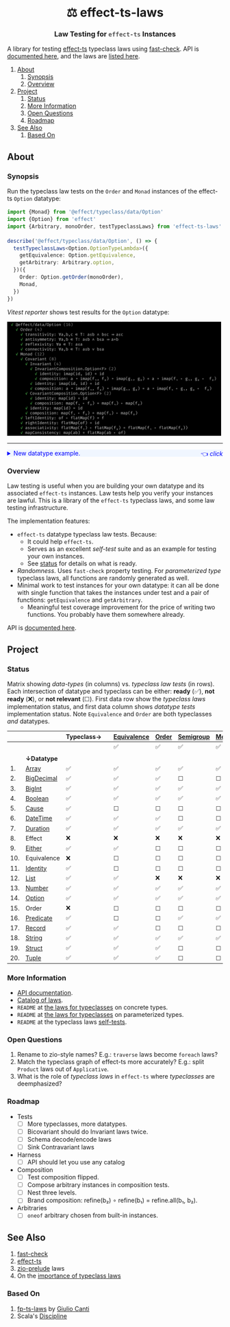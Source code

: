 <h1 align='center' style='border: 0px !important'>⚖ effect-ts-laws</h1>

<h3 align='center' style='border: 0px !important'>
  Law Testing for
  <code style='color:#555'>effect-ts</code>
  Instances
</h3>

A library for testing [effect-ts](https://github.com/Effect-ts/effect)
typeclass laws using
[fast-check](https://github.com/dubzzz/fast-check). API is
[documented here](https://middle-ages.github.io/effect-ts-laws-docs/),
and the laws are
[listed here](https://middle-ages.github.io/effect-ts-laws-docs/catalog-of-laws.html).

1. [About](#about)
   1. [Synopsis](#synopsis)
   2. [Overview](#overview)
2. [Project](#project)
   1. [Status](#status)
   2. [More Information](#more-information)
   3. [Open Questions](#open-questions)
   4. [Roadmap](#roadmap)
3. [See Also](#see-also)
   1. [Based On](#based-on)

## About

### Synopsis

Run the typeclass law tests on the `Order` and `Monad` instances of the
effect-ts `Option` datatype:

```ts
import {Monad} from '@effect/typeclass/data/Option'
import {Option} from 'effect'
import {Arbitrary, monoOrder, testTypeclassLaws} from 'effect-ts-laws'

describe('@effect/typeclass/data/Option', () => {
  testTypeclassLaws<Option.OptionTypeLambda>({
    getEquivalence: Option.getEquivalence,
    getArbitrary: Arbitrary.option,
  })({
    Order: Option.getOrder(monoOrder),
    Monad,
  })
})
```

_Vitest reporter_ shows test results for the `Option` datatype:

<a href="./docs/synopsis-option.png"><img src='docs/synopsis-option.png' alt='synopsis output' width=500></a>

---

<details><summary style='background:#f0f6ff;color:blue;cursor:pointer'>New datatype example.<span style='float: right'>👈 <i>click</i></span></summary>
<br/>

You wrote a new datatype: `MyTuple`, and an instance of the effect-ts
`Covariant` typeclass. Lets test it for free:

```ts
import {Covariant as CO} from '@effect/typeclass'
import {Array as AR} from 'effect'
import {dual} from 'effect/Function'
import {TypeLambda} from 'effect/HKT'
import fc from 'fast-check'
import {testTypeclassLaws} from 'effect-ts-laws'

describe('MyTuple', () => {
  type MyTuple<A> = [A]

  interface MyTupleTypeLambda extends TypeLambda {
    readonly type: MyTuple<this['Target']>
  }

  const map: CO.Covariant<MyTupleTypeLambda>['map'] = dual(
    2,
    <A, B>([a]: MyTuple<A>, ab: (a: A) => B): MyTuple<B> => [ab(a)],
  )
  const Covariant: CO.Covariant<MyTupleTypeLambda> = {
    imap: CO.imap<MyTupleTypeLambda>(map),
    map,
  }

  testTypeclassLaws<MyTupleTypeLambda>({
    getEquivalence: AR.getEquivalence,
    getArbitrary: fc.tuple,
  })({Covariant})
})
```

`fast-check` will try to find a counter example that breaks the laws. Because
it is quite impossible to find one in this case you should see:

<a href="./docs/synopsis-tuple.png"><img src='docs/synopsis-tuple.png' alt='synopsis output' width=400></a>

---

</details>

### Overview

Law testing is useful when you are building your own datatype and its
associated `effect-ts` instances. Law tests help you verify your instances are
lawful. This is a library of the `effect-ts` typeclass laws, and some law
testing infrastructure.

The implementation features:

* `effect-ts` datatype typeclass law tests. Because:
  * It could help `effect-ts`.
  * Serves as an excellent _self-test_ suite and as an example for testing your
    own instances.
  * See [status](#status) for details on what is ready.
* _Randomness_. Uses `fast-check` property testing. For
  _parameterized type_ typeclass laws, all functions are randomly generated as
  well.
* Minimal work to test instances for your own datatype: it can all be
  done with single function that takes the instances under test and
  a pair of functions: `getEquivalence` and `getArbitrary`.
  * Meaningful test coverage improvement for the price of writing two functions.
    You probably have them somewhere already.

API is [documented here](https://middle-ages.github.io/effect-ts-laws-docs/).

## Project

### Status

Matrix showing _data-types_ (in columns) vs. _typeclass law tests_ (in rows).
Each intersection of datatype and typeclass can be either:
**ready** (✅), **not ready** (❌), or **not relevant** (☐). First data row
show the _typeclass laws_ implementation status, and first data column shows
_datatype tests_ implementation status. Note `Equivalence` and `Order` are
both typeclasses _and_ datatypes.

|     |                                                    | Typeclass→ |     | [Equivalence](./src/laws/typeclass/concrete/Equivalence.ts) | [Order](./src/laws/typeclass/concrete/Order.ts) | [Semigroup](./src/laws/typeclass/concrete/Semigroup.ts) | [Monoid](./src/laws/typeclass/concrete/Monoid.ts) | [Invariant](./src/laws/typeclass/parameterized/Invariant.ts) | [Contravariant](./src/laws/typeclass/parameterized/Contravariant.ts) | [Covariant](./src/laws/typeclass/parameterized/Covariant.ts) | [Applicative](./src/laws/typeclass/parameterized/Applicative.ts) | [Monad](./src/laws/typeclass/parameterized/Monad.ts) | [Bicovariant](./src/laws/typeclass/parameterized/Bicovariant.ts) | [Traversable](./src/laws/typeclass/parameterized/Traversable.ts) | Foldable |
| --- | -------------------------------------------------- | ---------- | --- | ----------------------------------------------------------- | ----------------------------------------------- | ------------------------------------------------------- | ------------------------------------------------- | ------------------------------------------------------------ | -------------------------------------------------------------------- | ------------------------------------------------------------ | ---------------------------------------------------------------- | ---------------------------------------------------- | ---------------------------------------------------------------- | ---------------------------------------------------------------- | -------- |
|     |                                                    |            |     | ✅                                                           | ✅                                               | ✅                                                       | ✅                                                 | ✅                                                            | ✅                                                                    | ✅                                                            | ✅                                                                | ✅                                                    | ✅                                                                | ✅                                                                | ❌        |
|     |                                                    |            |     |                                                             |                                                 |                                                         |                                                   |                                                              |                                                                      |                                                              |                                                                  |                                                      |                                                                  |                                                                  |          |
|     | **↓Datatype**                                      |            |     |                                                             |                                                 |                                                         |                                                   |                                                              |                                                                      |                                                              |                                                                  |                                                      |                                                                  |                                                                  |          |
| 1.  | [Array](./tests/effect-ts/Array.spec.ts)           | ✅          |     | ✅                                                           | ✅                                               | ✅                                                       | ✅                                                 | ✅                                                            | ✅                                                                    | ✅                                                            | ✅                                                                | ✅                                                    | ☐                                                                | ✅                                                                | ❌        |
| 2.  | [BigDecimal](./tests/effect-ts/BigDecimal.spec.ts) | ✅          |     | ✅                                                           | ✅                                               | ☐                                                       | ☐                                                 | ☐                                                            | ☐                                                                    | ☐                                                            | ☐                                                                | ☐                                                    | ☐                                                                | ☐                                                                | ☐        |
| 3.  | [BigInt](./tests/effect-ts/BigInt.spec.ts)         | ✅          |     | ✅                                                           | ✅                                               | ✅                                                       | ✅                                                 | ☐                                                            | ☐                                                                    | ☐                                                            | ☐                                                                | ☐                                                    | ☐                                                                | ☐                                                                | ☐        |
| 4.  | [Boolean](./tests/effect-ts/Boolean.spec.ts)       | ✅          |     | ✅                                                           | ✅                                               | ✅                                                       | ✅                                                 | ☐                                                            | ☐                                                                    | ☐                                                            | ☐                                                                | ☐                                                    | ☐                                                                | ☐                                                                | ☐        |
| 5.  | [Cause](./tests/effect-ts/Cause.spec.ts)           | ✅          |     | ☐                                                           | ☐                                               | ☐                                                       | ☐                                                 | ✅                                                            | ✅                                                                    | ✅                                                            | ☐                                                                | ☐                                                    | ☐                                                                | ☐                                                                | ☐        |
| 6.  | [DateTime](./tests/effect-ts/DateTime.spec.ts)     | ✅          |     | ✅                                                           | ✅                                               | ☐                                                       | ☐                                                 | ☐                                                            | ☐                                                                    | ☐                                                            | ☐                                                                | ☐                                                    | ☐                                                                | ☐                                                                | ☐        |
| 7.  | [Duration](./tests/effect-ts/Duration.spec.ts)     | ✅          |     | ✅                                                           | ✅                                               | ✅                                                       | ✅                                                 | ☐                                                            | ☐                                                                    | ☐                                                            | ☐                                                                | ☐                                                    | ☐                                                                | ☐                                                                | ☐        |
| 8.  | Effect                                             | ❌          |     | ❌                                                           | ❌                                               | ❌                                                       | ❌                                                 | ❌                                                            | ☐                                                                    | ❌                                                            | ❌                                                                | ❌                                                    | ☐                                                                | ❌                                                                | ❌        |
| 9.  | [Either](./tests/effect-ts/Either.spec.ts)         | ✅          |     | ✅                                                           | ☐                                               | ☐                                                       | ☐                                                 | ✅                                                            | ☐                                                                    | ✅                                                            | ✅                                                                | ✅                                                    | ✅                                                                | ✅                                                                | ❌        |
| 10. | Equivalence                                        | ❌          |     | ☐                                                           | ☐                                               | ☐                                                       | ☐                                                 | ❌                                                            | ❌                                                                    | ❌                                                            | ❌                                                                | ❌                                                    | ☐                                                                | ❌                                                                | ❌        |
| 11. | [Identity](./tests/effect-ts/Identity.spec.ts)     | ✅          |     | ☐                                                           | ☐                                               | ☐                                                       | ☐                                                 | ✅                                                            | ☐                                                                    | ✅                                                            | ✅                                                                | ✅                                                    | ☐                                                                | ✅                                                                | ❌        |
| 12. | [List](./tests/effect-ts/List.spec.ts)             | ✅          |     | ✅                                                           | ❌                                               | ❌                                                       | ❌                                                 | ✅                                                            | ☐                                                                    | ✅                                                            | ❌                                                                | ✅                                                    | ☐                                                                | ❌                                                                | ❌        |
| 13. | [Number](./tests/effect-ts/Number.spec.ts)         | ✅          |     | ✅                                                           | ✅                                               | ✅                                                       | ✅                                                 | ☐                                                            | ☐                                                                    | ☐                                                            | ☐                                                                | ☐                                                    | ☐                                                                | ☐                                                                | ☐        |
| 14. | [Option](./tests/effect-ts/Option.spec.ts)         | ✅          |     | ✅                                                           | ✅                                               | ✅                                                       | ✅                                                 | ✅                                                            | ☐                                                                    | ✅                                                            | ✅                                                                | ✅                                                    | ☐                                                                | ✅                                                                | ❌        |
| 15. | Order                                              | ❌          |     | ☐                                                           | ☐                                               | ☐                                                       | ☐                                                 | ❌                                                            | ❌                                                                    | ❌                                                            | ❌                                                                | ❌                                                    | ☐                                                                | ❌                                                                | ❌        |
| 16. | [Predicate](./tests/effect-ts/Predicate.spec.ts)   | ✅          |     | ☐                                                           | ☐                                               | ✅                                                       | ✅                                                 | ✅                                                            | ✅                                                                    | ☐                                                            | ☐                                                                | ☐                                                    | ☐                                                                | ☐                                                                | ☐        |
| 17. | [Record](./tests/effect-ts/Record.spec.ts)         | ✅          |     | ✅                                                           | ☐                                               | ☐                                                       | ☐                                                 | ✅                                                            | ☐                                                                    | ✅                                                            | ☐                                                                | ☐                                                    | ☐                                                                | ✅                                                                | ☐        |
| 18. | [String](./tests/effect-ts/String.spec.ts)         | ✅          |     | ✅                                                           | ✅                                               | ✅                                                       | ✅                                                 | ☐                                                            | ☐                                                                    | ☐                                                            | ☐                                                                | ☐                                                    | ☐                                                                | ☐                                                                | ☐        |
| 19. | [Struct](./tests/effect-ts/Struct.spec.ts)         | ✅          |     | ✅                                                           | ✅                                               | ☐                                                       | ☐                                                 | ☐                                                            | ☐                                                                    | ☐                                                            | ☐                                                                | ☐                                                    | ☐                                                                | ☐                                                                | ☐        |
| 20. | [Tuple](./tests/effect-ts/Tuple.spec.ts)           | ✅          |     | ✅                                                           | ✅                                               | ☐                                                       | ☐                                                 | ☐                                                            | ☐                                                                    | ☐                                                            | ☐                                                                | ☐                                                    | ✅                                                                | ☐                                                                | ☐        |

### More Information

* [API documentation](https://middle-ages.github.io/effect-ts-laws-docs/).
* [Catalog of laws](https://middle-ages.github.io/effect-ts-laws-docs/catalog-of-laws.html).
* `README` at [the laws for typeclasses](src/laws/typeclass/concrete/README.md) on concrete types.
* `README` at [the laws for typeclasses](src/laws/typeclass/parameterized/README.md) on parameterized types.
* `README` at the typeclass laws [self-tests](tests/laws/typeclass/README.md).

### Open Questions

1. Rename to zio-style names? E.g.: `traverse` laws become `foreach` laws?
2. Match the typeclass graph of effect-ts more accurately? E.g.: split
   `Product` laws out of `Applicative`.
3. What is the role of _typeclass laws_ in `effect-ts` where _typeclasses_
   are deemphasized?

### Roadmap

* Tests
  * [ ] More typeclasses, more datatypes.
  * [ ] Bicovariant should do Invariant laws twice.
  * [ ] Schema decode/encode laws
  * [ ] Sink Contravariant laws

* Harness
  * [ ] API should let you use any catalog

* Composition
  * [ ] Test composition flipped.
  * [ ] Compose arbitrary instances in composition tests.
  * [ ] Nest three levels.
  * [ ] Brand composition: refine(b₂) ∘ refine(b₁) = refine.all(b₁, b₂).
* Arbitraries
  * [ ] `oneof` arbitrary chosen from built-in instances.

## See Also

1. [fast-check](https://github.com/dubzzz/fast-check)
2. [effect-ts](https://github.com/Effect-ts/effect)
3. [zio-prelude](https://github.com/zio/zio-prelude/tree/series/2.x/laws/shared/src/main/scala/zio/prelude/laws) laws
4. On the [importance of typeclass laws](https://degoes.net/articles/principled-typeclasses#laws)

### Based On

1. [fp-ts-laws](https://gcanti.github.io/fp-ts-laws) by
   [Giulio Canti](https://github.com/gcanti)
2. Scala's [Discipline](https://typelevel.org/cats/typeclasses/lawtesting.html)

